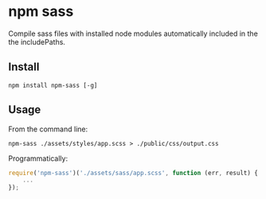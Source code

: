 # npm sass

Compile sass files with installed node modules automatically included in the the includePaths.

## Install

```
npm install npm-sass [-g]
```

## Usage

From the command line:

```
npm-sass ./assets/styles/app.scss > ./public/css/output.css
```

Programmatically:

```javascript
require('npm-sass')('./assets/sass/app.scss', function (err, result) {
    ...
});
```
